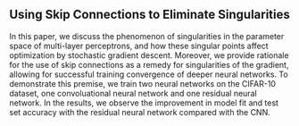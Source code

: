 ## Using Skip Connections to Eliminate Singularities

In this paper, we discuss the phenomenon of singularities in the parameter space of multi-layer perceptrons, and how these singular points affect optimization by stochastic gradient descent. Moreover, we provide rationale for the use of skip connections as a remedy for singularities of the gradient, allowing for successful training convergence of deeper neural networks. To demonstrate this premise, we train two neural networks on the CIFAR-10 dataset, one convoluational neural network and one residual neural network. In the results, we observe the improvement in model fit and test set accuracy with the residual neural network compared with the CNN.
